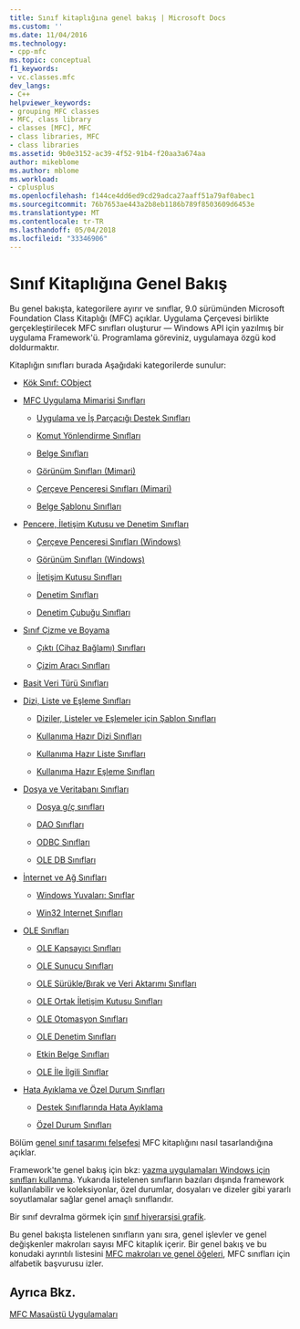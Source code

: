 ```yaml
---
title: Sınıf kitaplığına genel bakış | Microsoft Docs
ms.custom: ''
ms.date: 11/04/2016
ms.technology:
- cpp-mfc
ms.topic: conceptual
f1_keywords:
- vc.classes.mfc
dev_langs:
- C++
helpviewer_keywords:
- grouping MFC classes
- MFC, class library
- classes [MFC], MFC
- class libraries, MFC
- class libraries
ms.assetid: 9b0e3152-ac39-4f52-91b4-f20aa3a674aa
author: mikeblome
ms.author: mblome
ms.workload:
- cplusplus
ms.openlocfilehash: f144ce4dd6ed9cd29adca27aaff51a79af0abec1
ms.sourcegitcommit: 76b7653ae443a2b8eb1186b789f8503609d6453e
ms.translationtype: MT
ms.contentlocale: tr-TR
ms.lasthandoff: 05/04/2018
ms.locfileid: "33346906"
---
```

# <a name="class-library-overview"></a>Sınıf Kitaplığına Genel Bakış
Bu genel bakışta, kategorilere ayırır ve sınıflar, 9.0 sürümünden Microsoft Foundation Class Kitaplığı (MFC) açıklar. Uygulama Çerçevesi birlikte gerçekleştirilecek MFC sınıfları oluşturur — Windows API için yazılmış bir uygulama Framework'ü. Programlama göreviniz, uygulamaya özgü kod doldurmaktır.  
  
 Kitaplığın sınıfları burada Aşağıdaki kategorilerde sunulur:  
  
-   [Kök Sınıf: CObject](../mfc/root-class-cobject.md)  
  
-   [MFC Uygulama Mimarisi Sınıfları](../mfc/mfc-application-architecture-classes.md)  
  
    -   [Uygulama ve İş Parçacığı Destek Sınıfları](../mfc/application-and-thread-support-classes.md)  
  
    -   [Komut Yönlendirme Sınıfları](../mfc/command-routing-classes.md)  
  
    -   [Belge Sınıfları](../mfc/document-classes.md)  
  
    -   [Görünüm Sınıfları (Mimari)](../mfc/view-classes-architecture.md)  
  
    -   [Çerçeve Penceresi Sınıfları (Mimari)](../mfc/frame-window-classes-architecture.md)  
  
    -   [Belge Şablonu Sınıfları](../mfc/document-template-classes.md)  
  
-   [Pencere, İletişim Kutusu ve Denetim Sınıfları](../mfc/window-dialog-and-control-classes.md)  
  
    -   [Çerçeve Penceresi Sınıfları (Windows)](../mfc/frame-window-classes-windows.md)  
  
    -   [Görünüm Sınıfları (Windows)](../mfc/view-classes-windows.md)  
  
    -   [İletişim Kutusu Sınıfları](../mfc/dialog-box-classes.md)  
  
    -   [Denetim Sınıfları](../mfc/control-classes.md)  
  
    -   [Denetim Çubuğu Sınıfları](../mfc/control-bar-classes.md)  
  
-   [Sınıf Çizme ve Boyama](../mfc/drawing-and-printing-classes.md)  
  
    -   [Çıktı (Cihaz Bağlamı) Sınıfları](../mfc/output-device-context-classes.md)  
  
    -   [Çizim Aracı Sınıfları](../mfc/drawing-tool-classes.md)  
  
-   [Basit Veri Türü Sınıfları](../mfc/simple-data-type-classes.md)  
  
-   [Dizi, Liste ve Eşleme Sınıfları](../mfc/array-list-and-map-classes.md)  
  
    -   [Diziler, Listeler ve Eşlemeler için Şablon Sınıfları](../mfc/template-classes-for-arrays-lists-and-maps.md)  
  
    -   [Kullanıma Hazır Dizi Sınıfları](../mfc/ready-to-use-array-classes.md)  
  
    -   [Kullanıma Hazır Liste Sınıfları](../mfc/ready-to-use-list-classes.md)  
  
    -   [Kullanıma Hazır Eşleme Sınıfları](../mfc/ready-to-use-map-classes.md)  
  
-   [Dosya ve Veritabanı Sınıfları](../mfc/file-and-database-classes.md)  
  
    -   [Dosya g/ç sınıfları](../mfc/file-i-o-classes.md)  
  
    -   [DAO Sınıfları](../mfc/dao-classes.md)  
  
    -   [ODBC Sınıfları](../mfc/odbc-classes.md)  
  
    -   [OLE DB Sınıfları](../mfc/ole-db-classes.md)  
  
-   [İnternet ve Ağ Sınıfları](../mfc/internet-and-networking-classes.md)  
  
    -   [Windows Yuvaları: Sınıflar](../mfc/windows-sockets-classes.md)  
  
    -   [Win32 Internet Sınıfları](../mfc/win32-internet-classes.md)  
  
-   [OLE Sınıfları](../mfc/ole-classes.md)  
  
    -   [OLE Kapsayıcı Sınıfları](../mfc/ole-container-classes.md)  
  
    -   [OLE Sunucu Sınıfları](../mfc/ole-server-classes.md)  
  
    -   [OLE Sürükle/Bırak ve Veri Aktarımı Sınıfları](../mfc/ole-drag-and-drop-and-data-transfer-classes.md)  
  
    -   [OLE Ortak İletişim Kutusu Sınıfları](../mfc/ole-common-dialog-classes.md)  
  
    -   [OLE Otomasyon Sınıfları](../mfc/ole-automation-classes.md)  
  
    -   [OLE Denetim Sınıfları](../mfc/ole-control-classes.md)  
  
    -   [Etkin Belge Sınıfları](../mfc/active-document-classes.md)  
  
    -   [OLE İle İlgili Sınıflar](../mfc/ole-related-classes.md)  
  
-   [Hata Ayıklama ve Özel Durum Sınıfları](../mfc/debugging-and-exception-classes.md)  
  
    -   [Destek Sınıflarında Hata Ayıklama](../mfc/debugging-support-classes.md)  
  
    -   [Özel Durum Sınıfları](../mfc/exception-classes.md)  
  
 Bölüm [genel sınıf tasarımı felsefesi](../mfc/general-class-design-philosophy.md) MFC kitaplığını nasıl tasarlandığına açıklar.  
  
 Framework'te genel bakış için bkz: [yazma uygulamaları Windows için sınıfları kullanma](../mfc/using-the-classes-to-write-applications-for-windows.md). Yukarıda listelenen sınıfların bazıları dışında framework kullanılabilir ve koleksiyonlar, özel durumlar, dosyaları ve dizeler gibi yararlı soyutlamalar sağlar genel amaçlı sınıflarıdır.  
  
 Bir sınıf devralma görmek için [sınıf hiyerarşisi grafik](../mfc/hierarchy-chart.md).  
  
 Bu genel bakışta listelenen sınıfların yanı sıra, genel işlevler ve genel değişkenler makroları sayısı MFC kitaplık içerir. Bir genel bakış ve bu konudaki ayrıntılı listesini [MFC makroları ve genel öğeleri](../mfc/reference/mfc-macros-and-globals.md), MFC sınıfları için alfabetik başvurusu izler.  
  
## <a name="see-also"></a>Ayrıca Bkz.  
 [MFC Masaüstü Uygulamaları](../mfc/mfc-desktop-applications.md)

